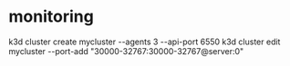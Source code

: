 # monitoring

k3d cluster create mycluster --agents 3 --api-port 6550
k3d cluster edit mycluster --port-add "30000-32767:30000-32767@server:0"